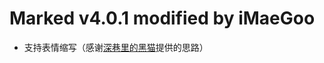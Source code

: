 # Marked v4.0.1 modified by iMaeGoo

* 支持表情缩写（感谢[深巷里的黑猫](https://blog.csdn.net/qq_22241923/article/details/106900403)提供的思路）